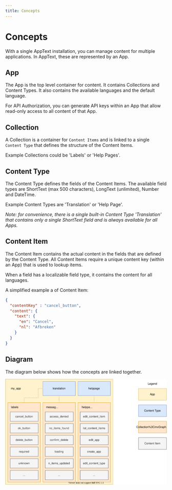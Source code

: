 ```yaml
---
title: Concepts
---
```


# Concepts

With a single AppText installation, you can manage content for multiple applications. In AppText, these are represented by an App.

## App

The App is the top level container for content. It contains Collections and Content Types. It also contains the available languages and the default language.

For API Authorization, you can generate API keys within an App that allow read-only access to all content of that App.  

## Collection

A Collection is a container for `Content Items` and is linked to a single `Content Type` that defines the structure of the Content Items. 

Example Collections could be 'Labels' or 'Help Pages'. 

## Content Type

The Content Type defines the fields of the Content Items. The available field types are ShortText (max 500 characters), LongText (unlimited), Number and DateTime.

Example Content Types are 'Translation' or 'Help Page'.

*Note: for convenience, there is a single built-in Content Type 'Translation' that contains only a single ShortText field and is always available for all Apps.*

## Content Item

The Content Item contains the actual content in the fields that are defined by the Content Type. All Content Items require a unique content key (within an App) that is used to lookup items. 

When a field has a localizable field type, it contains the content for all languages.

A simplified example a of Content Item:
```json
{
  "contentKey" : "cancel_button",
  "content": {
    "text": {
      "en": "Cancel",
      "nl": "Afbreken"
    }
  }
}
```

## Diagram

The diagram below shows how the concepts are linked together.

![AppText Concepts diagram](../media/diagrams/concepts.svg)